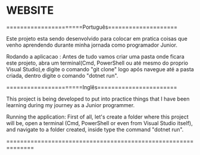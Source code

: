# WEBSITE



======================Português====================

Este projeto esta sendo desenvolvido para colocar em pratica coisas que venho aprendendo durante minha jornada como programador Junior.

Rodando a aplicacao : Antes de tudo vamos criar uma pasta onde ficara este projeto, abra um terminal(Cmd, PowerShell ou até mesmo do proprio Visual Studio),e digite o comando "git clone" logo após navegue até a pasta criada, dentro digite o comando "dotnet run". 

======================Inglês=======================

This project is being developed to put into practice things that I have been learning during my journey as a Junior programmer.

Running the application: First of all, let's create a folder where this project will be, open a terminal (Cmd, PowerShell or even from Visual Studio itself), and navigate to a folder created, inside type the command "dotnet run".


==============================================================


